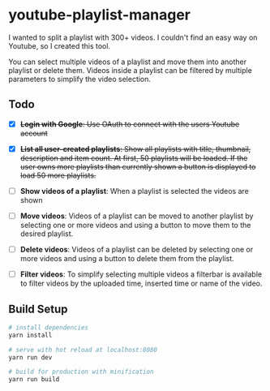 # youtube-playlist-manager

I wanted to split a playlist with 300+ videos. I couldn't find an easy way on
Youtube, so I created this tool.

You can select multiple videos of a playlist and move them into another
playlist or delete them. Videos inside a playlist can be filtered by
multiple parameters to simplify the video selection.

## Todo

- [x] ~~__Login with Google__:
Use OAuth to connect with the users Youtube account~~

- [x] ~~__List all user-created playlists__:
Show all playlists with title, thumbnail, description and item count. At first,
50 playlists will be loaded. If the user owns more playlists than currently
shown a button is displayed to load 50 more playlists.~~

- [ ] __Show videos of a playlist__:
When a playlist is selected the videos are shown

- [ ] __Move videos__:
Videos of a playlist can be moved to another playlist by selecting one or more
videos and using a button to move them to the desired playlist.

- [ ] __Delete videos__:
Videos of a playlist can be deleted by selecting one or more videos and using a
button to delete them from the playlist.

- [ ] __Filter videos__:
To simplify selecting multiple videos a filterbar is available to filter videos
by the uploaded time, inserted time or name of the video.

## Build Setup

``` bash
# install dependencies
yarn install

# serve with hot reload at localhost:8080
yarn run dev

# build for production with minification
yarn run build
```
